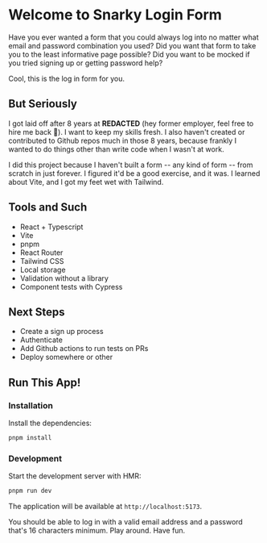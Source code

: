 # Welcome to Snarky Login Form

Have you ever wanted a form that you could always log into no matter what email and password combination you used? Did you want that form to take you to the least informative page possible? Did you want to be mocked if you tried signing up or getting password help?

Cool, this is the log in form for you.

## But Seriously

I got laid off after 8 years at **REDACTED** (hey former employer, feel free to hire me back 🙂). I want to keep my skills fresh. I also haven't created or contributed to Github repos much in those 8 years, because frankly I wanted to do things other than write code when I wasn't at work.

I did this project because I haven't built a form -- any kind of form -- from scratch in just forever. I figured it'd be a good exercise, and it was. I learned about Vite, and I got my feet wet with Tailwind.

## Tools and Such

-   React + Typescript
-   Vite
-   pnpm
-   React Router
-   Tailwind CSS
-   Local storage
-   Validation without a library
-   Component tests with Cypress

## Next Steps

-   Create a sign up process
-   Authenticate
-   Add Github actions to run tests on PRs
-   Deploy somewhere or other

## Run This App!

### Installation

Install the dependencies:

```bash
pnpm install
```

### Development

Start the development server with HMR:

```bash
pnpm run dev
```

The application will be available at `http://localhost:5173`.

You should be able to log in with a valid email address and a password that's 16 characters minimum. Play around. Have fun.
